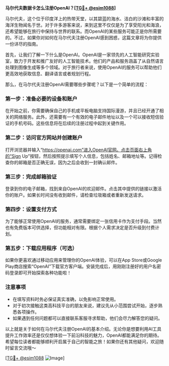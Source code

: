 **马尔代夫数据卡怎么注册OpenAI？[[TG💪+ @esim1088](https://t.me/s/esim1088)]**

马尔代夫，这个位于印度洋上的热带天堂，以其碧蓝的海水、洁白的沙滩和丰富的海洋生物闻名于世。对于许多游客来说，来到这里不仅仅是为了享受阳光和海浪，还希望能够在旅行中保持与世界的联系。而OpenAI的某些服务可能正是你所需要的。不过，如果你对如何在马尔代夫注册OpenAI感到困惑，这篇文章将为你提供一份详尽的指南。

首先，让我们了解一下什么是OpenAI。OpenAI是一家领先的人工智能研究实验室，致力于开发和推广友好的人工智能技术。他们的产品和服务涵盖了从自然语言处理到图像生成等多个领域。对于旅行者来说，使用OpenAI的服务可以帮助他们更高效地获取信息、翻译语言或者规划行程。

那么，在马尔代夫注册OpenAI需要哪些步骤呢？以下是一个简单的流程：

### 第一步：准备必要的设备和账户

在开始之前，你需要确保自己的手机或平板电脑支持国际漫游，并且已经开通了相关的网络服务。此外，还需要有一个有效的电子邮件地址以及一个可以接收短信验证的手机号码。这些信息将在后续的注册过程中起到关键作用。

### 第二步：访问官方网站并创建账户

打开浏览器并输入“https://openai.com”进入OpenAI官网。点击页面右上角的“Sign Up”按钮，然后按照提示填写个人信息，包括姓名、邮箱地址等。记得检查你的邮箱是否正确无误，因为之后会收到一封确认邮件。

### 第三步：完成邮箱验证

登录到你的电子邮箱，找到来自OpenAI的欢迎邮件。点击其中提供的链接以激活你的账户。如果长时间没有收到邮件，请检查垃圾箱或者重新发送请求。

### 第四步：设置支付方式

为了能够正常使用OpenAI的服务，通常需要绑定一张信用卡作为支付手段。当然也有免费版本可供选择，但功能相对有限。根据个人需求决定是否升级到付费计划。

### 第五步：下载应用程序（可选）

如果你更喜欢通过移动应用来管理你的OpenAI体验，可以在App Store或Google Play商店搜索“OpenAI”下载官方客户端。安装完成后，用刚刚注册好的用户名密码登录即可开始探索各种功能啦！

### 注意事项

- 在填写资料时务必保证真实准确，以免影响正常使用。
- 对于初次接触这类高科技平台的朋友来说，建议先从小范围尝试开始，逐步熟悉各项操作。
- 如果遇到任何问题都可以直接联系客服寻求帮助，他们会尽力解答您的疑问。

以上就是关于如何在马尔代夫注册OpenAI的基本介绍。无论你是想要利用AI工具提升工作效率还是仅仅想体验一下前沿科技的魅力，OpenAI都能满足你的期待。希望每位读者都能够顺利开启属于自己的智能之旅！如果你还有其他疑问，欢迎随时留言交流哦～

[[TG💪+ @esim1088](https://t.me/s/esim1088) ![Image](https://i.postimg.cc/4NQfJmqS/Snipaste-2025-05-13-00-14-12.png)]